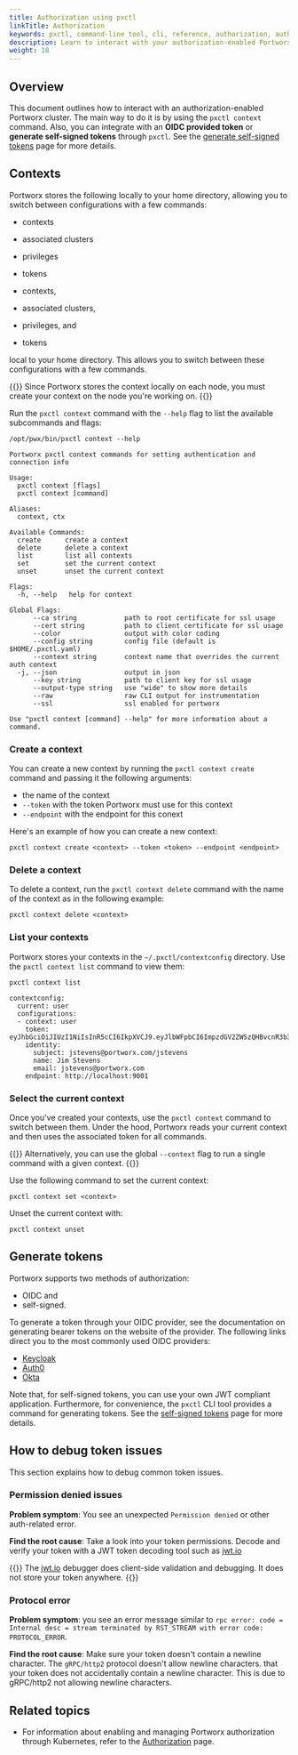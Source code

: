 ```yaml
---
title: Authorization using pxctl
linkTitle: Authorization
keywords: pxctl, command-line tool, cli, reference, authorization, auth-enabled, token, OIDC, self-signed, JWT, shared-secret, security
description: Learn to interact with your authorization-enabled Portworx cluster using pxctl
weight: 18
---
```


## Overview

This document outlines how to interact with an authorization-enabled Portworx cluster. The main way to do it is by using the `pxctl context` command. Also, you can integrate with an __OIDC provided token__ or __generate self-signed tokens__ through `pxctl`. See the [generate self-signed tokens](/reference/cli/self-signed-tokens) page for more details.

## Contexts

Portworx stores the following locally to your home directory, allowing you to switch between configurations with a few commands:

 - contexts
 - associated clusters
 - privileges
 - tokens

- contexts,
- associated clusters,
- privileges, and
- tokens

local to your home directory. This allows you to switch between these configurations with a few commands.

{{<info>}}
Since Portworx stores the context locally on each node, you must create your context on the node you're working on.
{{</info>}}

Run the `pxctl context` command with the `--help` flag to list the available subcommands and flags:

```text
/opt/pwx/bin/pxctl context --help
```

```output
Portworx pxctl context commands for setting authentication and connection info

Usage:
  pxctl context [flags]
  pxctl context [command]

Aliases:
  context, ctx

Available Commands:
  create      create a context
  delete      delete a context
  list        list all contexts
  set         set the current context
  unset       unset the current context

Flags:
  -h, --help   help for context

Global Flags:
      --ca string            path to root certificate for ssl usage
      --cert string          path to client certificate for ssl usage
      --color                output with color coding
      --config string        config file (default is $HOME/.pxctl.yaml)
      --context string       context name that overrides the current auth context
  -j, --json                 output in json
      --key string           path to client key for ssl usage
      --output-type string   use "wide" to show more details
      --raw                  raw CLI output for instrumentation
      --ssl                  ssl enabled for portworx

Use "pxctl context [command] --help" for more information about a command.
```

### Create a context

You can create a new context by running the `pxctl context create` command and passing it the following arguments:

- the name of the context
- `--token` with the token Portworx must use for this context
- `--endpoint` with the endpoint for this conext

Here's an example of how you can create a new context:

```text
pxctl context create <context> --token <token> --endpoint <endpoint>
```

### Delete a context

To delete a context, run the `pxctl context delete` command with the name of the context as in the following example:

```text
pxctl context delete <context>
```

### List your contexts

Portworx stores your contexts in the `~/.pxctl/contextconfig` directory. Use the `pxctl context list` command to view them:

```text
pxctl context list
```

```output
contextconfig:
  current: user
  configurations:
  - context: user
    token: eyJhbGciOiJIUzI1NiIsInR5cCI6IkpXVCJ9.eyJlbWFpbCI6ImpzdGV2ZW5zQHBvcnR3b3J4LmNvbSIsImV4cCI6MTU1MzcyNTMyMSwiZ3JvdXBzIjpbInB4LWVuZ2luZWVyaW5nIiwia3ViZXJuZXRlcy1jc2kiXSwiaWF0IjoxNTUzNjM4OTIxLCJpc3MiOiJwb3J0d29yeC5jb20iLCJuYW1lIjoiSmltIFN0ZXZlbnMiLCJyb2xlcyI6WyJzeXN0ZW0udXNlciJdLCJzdWIiOiJqc3RldmVuc0Bwb3J0d29yeC5jb20vanN0ZXZlbnMifQ.pZDbCIL7ldcImvIaNSjk18Ah3LqxX63MV378NiauRwk
    identity:
      subject: jstevens@portworx.com/jstevens
      name: Jim Stevens
      email: jstevens@portworx.com
    endpoint: http://localhost:9001
```

### Select the current context

Once you've created your contexts, use the `pxctl context` command to switch between them. Under the hood, Portworx reads your current context and then uses the associated token for all commands.

{{<info>}}
Alternatively, you can use the global `--context` flag to run a single command with a given context.
{{</info>}}

Use the following command to set the current context:

```text
pxctl context set <context>
```

Unset the current context with:

```text
pxctl context unset
```

## Generate tokens

Portworx supports two methods of authorization:

- OIDC and
- self-signed.

To generate a token through your OIDC provider, see the documentation on generating bearer tokens on the website of the provider. The following links direct you to the most commonly used OIDC providers:

- [Keycloak](https://www.keycloak.org/docs/latest/server_development/index.html#admin-rest-api)
- [Auth0](https://auth0.com/docs/api/authentication#get-token)
- [Okta](https://developer.okta.com/docs/api/getting_started/getting_a_token/#token-expiration)

Note that, for self-signed tokens, you can use your own JWT compliant application. Furthermore, for convenience, the `pxctl` CLI tool provides a command for generating tokens. See the [self-signed tokens](/reference/cli/self-signed-tokens) page for more details.

## How to debug token issues

This section explains how to debug common token issues.

### Permission denied issues

**Problem symptom**: You see an unexpected `Permission denied` or other auth-related error.

**Find the root cause**: Take a look into your token permissions. Decode and verify your token with a JWT token decoding tool such as [jwt.io](https://jwt.io/)

{{<info>}}
The [jwt.io](https://jwt.io/) debugger does client-side validation and debugging. It does not store your token anywhere.
{{</info>}}

### Protocol error

**Problem symptom**: you see an error message similar to `rpc error: code = Internal desc = stream terminated by RST_STREAM with error code: PROTOCOL_ERROR`.

**Find the root cause**: Make sure your token doesn't contain a newline character. The `gRPC/http2` protocol doesn't allow newline characters.
that your token does not accidentally contain a newline character. This is due to gRPC/http2 not allowing newline characters.

## Related topics

* For information about enabling and managing Portworx authorization through Kubernetes, refer to the [Authorization](/portworx-install-with-kubernetes/operate-and-maintain-on-kubernetes/authorization/) page.

